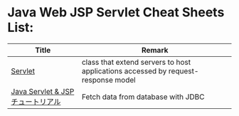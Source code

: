 # Java Web JSP Servlet Cheat Sheets List:
| Title    | Remark  |
| --------------| -----|
| [Servlet](https://github.com/potatoscript/JavaWeb/wiki/Servlet)| class that extend servers to host applications accessed by request-response model |
|[Java Servlet & JSP チュートリアル](https://github.com/potatoscript/system-java#JDBC-fetch-data-from-Database)|Fetch data from database with JDBC|
